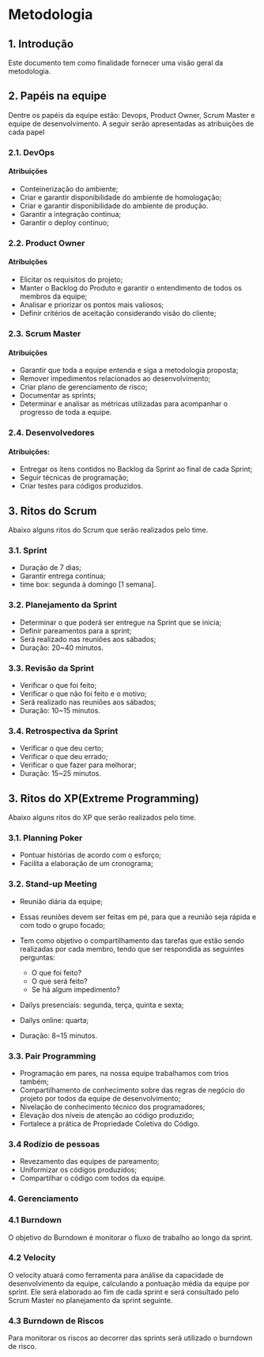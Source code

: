 # Metodologia

## 1. Introdução

Este documento tem como finalidade fornecer uma visão geral da metodologia.

## 2. Papéis na equipe

Dentre os papéis da equipe estão: Devops, Product Owner, Scrum Master e equipe de desenvolvimento. A seguir serão apresentadas as atribuições de cada papel

### 2.1. DevOps

#### Atribuições

- Conteinerização do ambiente;
- Criar e garantir disponibilidade do ambiente de homologação;
- Criar e garantir disponibilidade do ambiente de produção.
- Garantir a integração continua;
- Garantir o deploy continuo;

### 2.2. Product Owner

#### Atribuições

- Elicitar os requisitos do projeto;
- Manter o Backlog do Produto e garantir o entendimento de todos os membros da equipe;
- Analisar e priorizar os pontos mais valiosos;
- Definir critérios de aceitação considerando visão do cliente;

### 2.3. Scrum Master

#### Atribuições

- Garantir que toda a equipe entenda e siga a metodologia proposta;
- Remover impedimentos relacionados ao desenvolvimento;
- Criar plano de gerenciamento de risco;
- Documentar as sprints;
- Determinar e analisar as métricas utilizadas para acompanhar o progresso de toda a equipe.

### 2.4. Desenvolvedores

#### Atribuições:

- Entregar os ítens contidos no Backlog da Sprint ao final de cada Sprint;
- Seguir técnicas de programação;
- Criar testes para códigos produzidos.

## 3. Ritos do Scrum

Abaixo alguns ritos do Scrum que serão realizados pelo time.

### 3.1. Sprint

- Duração de 7 dias;
- Garantir entrega contínua;
- time box: segunda à domingo [1 semana].

### 3.2. Planejamento da Sprint

- Determinar o que poderá ser entregue na Sprint que se inicia;
- Definir pareamentos para a sprint;
- Será realizado nas reuniões aos sábados;
- Duração: 20~40 minutos.

### 3.3. Revisão da Sprint

- Verificar o que foi feito;
- Verificar o que não foi feito e o motivo;
- Será realizado nas reuniões aos sábados;
- Duração: 10~15 minutos.

### 3.4. Retrospectiva da Sprint

- Verificar o que deu certo;
- Verificar o que deu errado;
- Verificar o que fazer para melhorar;
- Duração: 15~25 minutos.

## 3. Ritos do XP(Extreme Programming)

Abaixo alguns ritos do XP que serão realizados pelo time.

### 3.1. Planning Poker

- Pontuar histórias de acordo com o esforço;
- Facilita a elaboração de um cronograma;

### 3.2. Stand-up Meeting

- Reunião diária da equipe;
- Essas reuniões devem ser feitas em pé, para que a reunião seja rápida e com todo o grupo focado;
- Tem como objetivo o compartilhamento das tarefas que estão sendo realizadas por cada membro, tendo que ser respondida as seguintes perguntas:
    - O que foi feito?
    - O que será feito?
    - Se há algum impedimento?

- Dailys presenciais: segunda, terça, quinta e sexta;
- Dailys online: quarta;
- Duração: 8~15 minutos.

### 3.3. Pair Programming

- Programação em pares, na nossa equipe trabalhamos com trios também;
- Compartilhamento de conhecimento sobre das regras de negócio do projeto por todos da equipe de desenvolvimento;
- Nivelação de conhecimento técnico dos programadores;
- Elevação dos níveis de atenção ao código produzido;
- Fortalece a prática de Propriedade Coletiva do Código.

### 3.4 Rodízio de pessoas

- Revezamento das equipes de pareamento;
- Uniformizar os códigos produzidos;
- Compartilhar o código com todos da equipe.

### 4. Gerenciamento

### 4.1 Burndown

O objetivo do Burndown é monitorar o fluxo de trabalho ao longo da sprint.

### 4.2 Velocity 

O velocity atuará como ferramenta para análise da capacidade de desenvolvimento da equipe, calculando a pontuação média da equipe por sprint. Ele será elaborado ao fim de cada sprint e será consultado pelo Scrum Master no planejamento da sprint seguinte.

### 4.3 Burndown de Riscos

Para monitorar os riscos ao decorrer das sprints será utilizado o burndown de risco.
